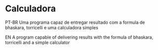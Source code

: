 # Calculadora
PT-BR
Uma programa capaz de entregar resultado com a formula de bhaskara, torricelli e uma calculadora simples

EN
A program capable of delivering results with the formula of bhaskara, torricelli and a simple calculator
